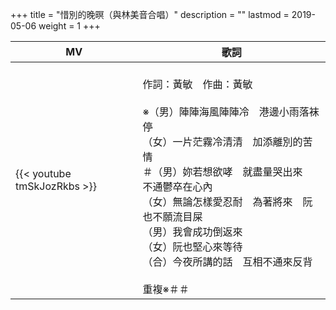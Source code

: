 +++
title = "惜別的晚暝（與林美音合唱）"
description = ""
lastmod = 2019-05-06
weight = 1
+++

MV  | 歌詞  
--------------|-------
{{< youtube tmSkJozRkbs >}}|<br/>作詞：黃敏　作曲：黃敏<br/><br/> ※（男）陣陣海風陣陣冷　港邊小雨落袜停<br/>（女）一片茫霧冷清清　加添離別的苦情<br/>＃（男）妳若想欲哮　就盡量哭出來　不通鬱卒在心內<br/>（女）無論怎樣愛忍耐　為著將來　阮也不願流目屎<br/>（男）我會成功倒返來<br/>（女）阮也堅心來等待<br/>（合）今夜所講的話　互相不通來反背<br/><br/>重複※＃＃